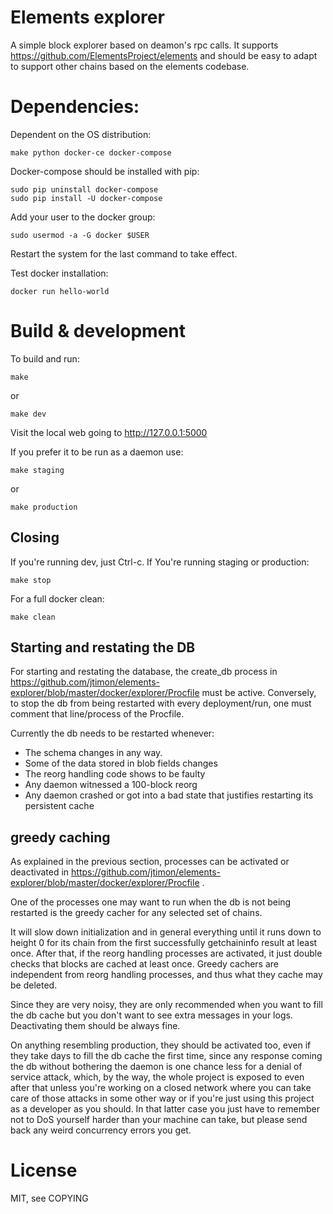 # Elements explorer

A simple block explorer based on deamon's rpc calls.
It supports https://github.com/ElementsProject/elements and should be
easy to adapt to support other chains based on the elements codebase.

# Dependencies: #

Dependent on the OS distribution:

```
make python docker-ce docker-compose
```

Docker-compose should be installed with pip:

```
sudo pip uninstall docker-compose
sudo pip install -U docker-compose
```

Add your user to the docker group:

```
sudo usermod -a -G docker $USER
```

Restart the system for the last command to take effect.

Test docker installation:

```
docker run hello-world
```

# Build & development #

To build and run:

```
make
```

or 

```
make dev
```

Visit the local web going to http://127.0.0.1:5000

If you prefer it to be run as a daemon use:

```
make staging
```

or 

```
make production
```

## Closing ##

If you're running dev, just Ctrl-c.
If You're running staging or production:


```
make stop
```

For a full docker clean:

```
make clean
```

## Starting and restating the DB ##

For starting and restating the database, the create_db process in
https://github.com/jtimon/elements-explorer/blob/master/docker/explorer/Procfile
must be active. Conversely, to stop the db from being restarted with
every deployment/run, one must comment that line/process of the Procfile.

Currently the db needs to be restarted whenever:

- The schema changes in any way.
- Some of the data stored in blob fields changes
- The reorg handling code shows to be faulty
- Any daemon witnessed a 100-block reorg
- Any daemon crashed or got into a bad state that justifies restarting
  its persistent cache


## greedy caching ##

As explained in the previous section, processes can be activated or
deactivated in https://github.com/jtimon/elements-explorer/blob/master/docker/explorer/Procfile .

One of the processes one may want to run when the db is not being
restarted is the greedy cacher for any selected set of chains.

It will slow down initialization and in general everything until it
runs down to height 0 for its chain from the first successfully
getchaininfo result at least once. After that, if the reorg handling
processes are activated, it just double checks that blocks are cached
at least once. Greedy cachers are independent from reorg handling
processes, and thus what they cache may be deleted.

Since they are very noisy, they are only recommended when you want to
fill the db cache but you don't want to see extra messages in your
logs. Deactivating them should be always fine.

On anything resembling production, they should be activated too, even
if they take days to fill the db cache the first time, since any
response coming the db without bothering the daemon is one chance less
for a denial of service attack, which, by the way, the whole project
is exposed to even after that unless you're working on a closed
network where you can take care of those attacks in some other way or
if you're just using this project as a developer as you should. In
that latter case you just have to remember not to DoS yourself harder
than your machine can take, but please send back any weird concurrency
errors you get.

# License

MIT, see COPYING
